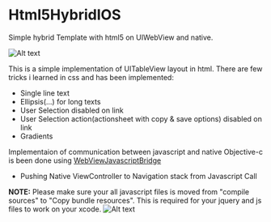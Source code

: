Html5HybridIOS
==============

Simple hybrid Template with html5 on UIWebView and native.

![Alt text](http://www.padamthapa.com/wp-content/uploads/hybridiosapp.png "tableview")

This is a simple implementation of UITableView layout in html. There are few tricks i learned in css and has been implemented:
* Single line text
* Ellipsis(...) for long texts
* User Selection disabled on link
* User Selection action(actionsheet with copy & save options) disabled on link
* Gradients

Implementaion of communication between javascript and native Objective-c is been done using [WebViewJavascriptBridge](https://github.com/marcuswestin/WebViewJavascriptBridge)
* Pushing Native ViewController to Navigation stack from Javascript Call

**NOTE:**
 Please make sure your all javascript files is moved from "compile sources" to "Copy bundle resources". This is required for your jquery and js files to work on your xcode.
![Alt text](http://www.padamthapa.com/wp-content/uploads/js-xcode.png "Xcode Javscript settings")
